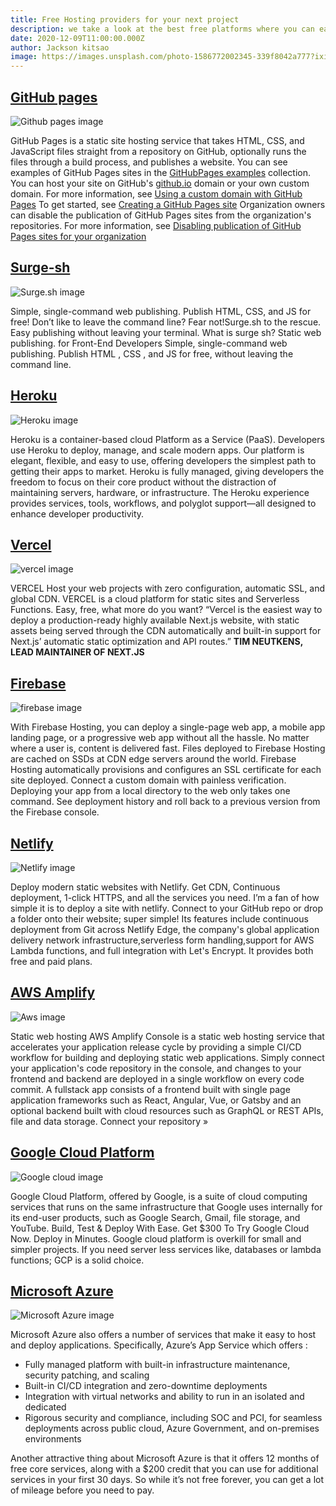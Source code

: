 ```yaml
---
title: Free Hosting providers for your next project
description: we take a look at the best free platforms where you can easily host your projects without hustle
date: 2020-12-09T11:00:00.000Z
author: Jackson kitsao
image: https://images.unsplash.com/photo-1586772002345-339f8042a777?ixid=MXwxMjA3fDB8MHxwaG90by1wYWdlfHx8fGVufDB8fHw%3D&ixlib=rb-1.2.1&auto=format&fit=crop&w=900&q=80
---
```


## [GitHub pages](https://pages.github.com/)

![Github pages image](https://res.cloudinary.com/practicaldev/image/fetch/s--kbmHhtVd--/c_imagga_scale,f_auto,fl_progressive,h_720,q_auto,w_1280/https://dev-to-uploads.s3.amazonaws.com/i/a12tj8n6facp0kt0xb0n.jpeg)

GitHub Pages is a static site hosting service that takes HTML, CSS, and JavaScript files straight from a repository on GitHub, optionally runs the files through a build process, and publishes a website. You can see examples of GitHub Pages sites in the [GitHubPages examples](https://github.com/collections/github-pages-examples) collection.
You can host your site on GitHub's [github.io](http://github.io/) domain or your own custom domain. For more information, see [Using a custom domain with GitHub Pages](https://docs.github.com/en/free-pro-team@latest/articles/using-a-custom-domain-with-github-pages) To get started, see [Creating a GitHub Pages site](https://docs.github.com/en/free-pro-team@latest/articles/creating-a-github-pages-site) Organization owners can disable the publication of GitHub Pages sites from the organization's repositories. For more information, see [Disabling publication of GitHub Pages sites for your organization](https://docs.github.com/en/free-pro-team@latest/github/setting-up-and-managing-organizations-and-teams/disabling-publication-of-github-pages-sites-for-your-organization)

## [Surge-sh](https://surge.sh)

![Surge.sh image](https://miro.medium.com/max/1108/1*WNY7IHSxrkhp-x2VledO8A.png)

Simple, single-command web publishing. Publish HTML, CSS, and JS for free! Don’t like to leave the command line? Fear not!Surge.sh to the rescue. Easy publishing without leaving your terminal.
What is surge sh?
Static web publishing. for Front-End Developers
Simple, single-command web publishing. Publish HTML , CSS , and JS for free, without leaving the command line.

## [Heroku](https://www.heroku.com/)

![Heroku image](https://resources.mynewsdesk.com/image/upload/ar_16:9,c_fill,dpr_auto,f_auto,g_auto,q_auto,w_864/rasptjnaprtkzys4tbbu.jpg)

Heroku is a container-based cloud Platform as a Service (PaaS). Developers use Heroku to deploy, manage, and scale modern apps. Our platform is elegant, flexible, and easy to use, offering developers the simplest path to getting their apps to market.
Heroku is fully managed, giving developers the freedom to focus on their core product without the distraction of maintaining servers, hardware, or infrastructure. The Heroku experience provides services, tools, workflows, and polyglot support—all designed to enhance developer productivity.

## [Vercel](https://vercel.com)

![vercel image](https://assets.vercel.com/image/upload/q_auto/front/vercel/home-2.png)

VERCEL Host your web projects with zero configuration, automatic SSL, and global CDN. VERCEL is a cloud platform for static sites and Serverless Functions. Easy, free, what more do you want?
“Vercel is the easiest way to deploy a production-ready highly available Next.js website, with static assets being served through the CDN automatically and built-in support for Next.js’ automatic static optimization and API routes.” **TIM NEUTKENS, LEAD MAINTAINER OF NEXT.JS**

## [Firebase](https://firebase.google.com/products/hosting)

![firebase image](https://firebase.google.com/images/social.png)

With Firebase Hosting, you can deploy a single-page web app, a mobile app landing page, or a progressive web app without all the hassle.
No matter where a user is, content is delivered fast. Files deployed to Firebase Hosting are cached on SSDs at CDN edge servers around the world.
Firebase Hosting automatically provisions and configures an SSL certificate for each site deployed. Connect a custom domain with painless verification.
Deploying your app from a local directory to the web only takes one command. See deployment history and roll back to a previous version from the Firebase console.

## [Netlify](https://netlify.com)

![Netlify image](https://mma.prnewswire.com/media/1099201/Netlify_Logo.jpg?p=facebook)

Deploy modern static websites with Netlify. Get CDN, Continuous deployment, 1-click HTTPS, and all the services you need. I’m a fan of how simple it is to deploy a site with netlify. Connect to your GitHub repo or drop a folder onto their website; super simple!
Its features include continuous deployment from Git across Netlify Edge, the company's global application delivery network infrastructure,serverless form handling,support for AWS Lambda functions, and full integration with Let's Encrypt. It provides both free and paid plans.

## [AWS Amplify](https://aws.amazon.com/amplify/console)

![Aws image](https://mytechdecisions.com/wp-content/uploads/2019/07/aws.jpg)

Static web hosting
AWS Amplify Console is a static web hosting service that accelerates your application release cycle by providing a simple CI/CD workflow for building and deploying static web applications. Simply connect your application's code repository in the console, and changes to your frontend and backend are deployed in a single workflow on every code commit. A fullstack app consists of a frontend built with single page application frameworks such as React, Angular, Vue, or Gatsby and an optional backend built with cloud resources such as GraphQL or REST APIs, file and data storage. Connect your repository »

## [Google Cloud Platform](https://cloud.google.com)

![Google cloud image](https://storage.googleapis.com/gweb-uniblog-publish-prod/original_images/Google_Cloud_Covered.png)

Google Cloud Platform, offered by Google, is a suite of cloud computing services that runs on the same infrastructure that Google uses internally for its end-user products, such as Google Search, Gmail, file storage, and YouTube.
Build, Test & Deploy With Ease. Get $300 To Try Google Cloud Now. Deploy in Minutes. Google cloud platform is overkill for small and simpler projects. If you need server less services like, databases or lambda functions; GCP is a solid choice.

## [Microsoft Azure](https://azure.microsoft.com/en-us/)

![Microsoft Azure image](https://1000logos.net/wp-content/uploads/2020/05/Microsoft-Azure-Logo.png)

Microsoft Azure also offers a number of services that make it easy to host and deploy applications.
Specifically, Azure’s App Service which offers :

* Fully managed platform with built-in infrastructure maintenance, security patching, and scaling
* Built-in CI/CD integration and zero-downtime deployments
* Integration with virtual networks and ability to run in an isolated and dedicated
* Rigorous security and compliance, including SOC and PCI, for seamless deployments across public cloud, Azure Government, and on-premises environments
  
Another attractive thing about Microsoft Azure is that it offers 12 months of free core services, along with a $200 credit that you can use for additional services in your first 30 days. So while it’s not free forever, you can get a lot of mileage before you need to pay.

